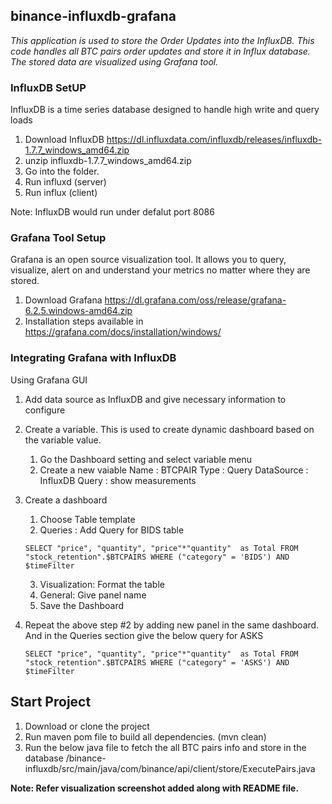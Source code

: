 ## binance-influxdb-grafana

   *This application is used to store the Order Updates into the InfluxDB. This code handles all BTC pairs order updates and store it in Influx database. The stored data are visualized using Grafana tool.*
   
### InfluxDB SetUP

InfluxDB is a time series database designed to handle high write and query loads

   1. Download InfluxDB https://dl.influxdata.com/influxdb/releases/influxdb-1.7.7_windows_amd64.zip
   2. unzip influxdb-1.7.7_windows_amd64.zip
   3. Go into the folder.
   4. Run influxd (server)
   5. Run influx (client)

   Note: InfluxDB would run under defalut port 8086 

### Grafana Tool Setup

Grafana is an open source visualization tool. It allows you to query, visualize, alert on and understand your metrics no matter where they are stored. 

   1. Download Grafana https://dl.grafana.com/oss/release/grafana-6.2.5.windows-amd64.zip
   2. Installation steps available in https://grafana.com/docs/installation/windows/

### Integrating Grafana with InfluxDB

Using Grafana GUI
   1. Add data source as InfluxDB and give necessary information to configure 
   2. Create a variable. This is used to create dynamic dashboard based on the variable value.
      1. Go the Dashboard setting and select variable menu
      2. Create a new vaiable
         Name : BTCPAIR
         Type : Query
         DataSource : InfluxDB
         Query : show measurements
   2. Create a dashboard 
        1. Choose Table template 
        2. Queries : Add Query for BIDS table

          SELECT "price", "quantity", "price"*"quantity"  as Total FROM "stock_retention".$BTCPAIRS WHERE ("category" = 'BIDS') AND $timeFilter 

        3. Visualization: Format the table
        4. General: Give panel name
        5. Save the Dashboard
   3. Repeat the above step #2 by adding new panel in the same dashboard. And in the Queries section give the below query for ASKS
          
          SELECT "price", "quantity", "price"*"quantity"  as Total FROM "stock_retention".$BTCPAIRS WHERE ("category" = 'ASKS') AND $timeFilter 
  
## Start Project

   1. Download or clone the project
   2. Run maven pom file to build all dependencies. (mvn clean)
   2. Run the below java file to fetch the all BTC pairs info and store in the database
         /binance-influxdb/src/main/java/com/binance/api/client/store/ExecutePairs.java

   **Note: Refer visualization screenshot added along with README file.**



   
 
